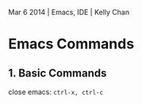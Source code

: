 Mar 6 2014 | Emacs, IDE | Kelly Chan
# Emacs Commands

## 1. Basic Commands

close emacs: `ctrl-x, ctrl-c`
